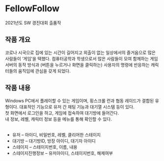 # FellowFollow
2021년도 SW 경진대회 출품작
<br>

## 작품 개요
코로나 시국으로 집에 있는 시간이 길어지고 외출이 없는 일상에서의 즐거움으로 많은 사람들이 ‘게임’을 택했다. 컴퓨터공학과 학생으로서 많은 사람들이 모여 함께하는 게임 서버의 동작 방식과 (버튼을 누르거나 화면을 클릭하는) 사용자의 명령에 반응하는 캐릭터들의 움직임에 관심을 갖게 되었다.

## 작품 내용
Windows PC에서 플레이할 수 있는 게임이며, 횡스크롤 런과 협동 레이드가 결합된 유형이다. 대표적인 기능으로 유저 간 채팅 기능과 대기열 시스템 등이 있다. <br>
첫 화면에서 로그인을 하고, 게임에 접속하여 대기방에 들어간다. <br>
내 정보, 레벨, 캐릭터 정보 등을 메뉴를 통해 확인할 수 있다. <br>
<br>
- 유저 – 아이디, 비밀번호, 레벨, 클리어한 스테이지
- 대기방 – 대기방ID, 방장 아이디, 대기자 아이디
- 스테이지 – 스테이지번호, 이름, 내용
- 스테이지진행정보 – 유저아이디, 스테이지번호, 해제여부
